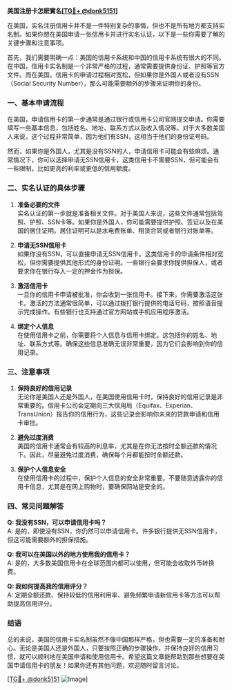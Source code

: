 **美国注册卡怎麽實名[[TG💪+ @donk5151](https://t.me/s/donk5151)]**

在美国，实名注册信用卡并不是一件特别复杂的事情，但也不是所有地方都支持实名制。如果你想在美国申请一张信用卡并进行实名认证，以下是一些你需要了解的关键步骤和注意事项。

首先，我们需要明确一点：美国的信用卡系统和中国的信用卡系统有很大的不同。在中国，信用卡实名制是一个非常严格的过程，通常需要提供身份证、护照等官方文件。而在美国，信用卡的申请过程相对宽松，但如果你是外国人或者没有SSN（Social Security Number），那么可能需要额外的步骤来证明你的身份。

### 一、基本申请流程

在美国，申请信用卡的第一步通常是通过银行或信用卡公司官网提交申请。你需要填写一些基本信息，包括姓名、地址、联系方式以及收入情况等。对于大多数美国人来说，这个过程非常简单，因为他们有SSN，这相当于他们的身份证号码。

然而，如果你是外国人，尤其是没有SSN的人，申请信用卡可能会有些麻烦。通常情况下，你可以选择申请无SSN信用卡，这类信用卡不需要SSN，但可能会有一些限制，比如更高的利率或更低的信用额度。

### 二、实名认证的具体步骤

1. **准备必要的文件**  
   实名认证的第一步就是准备相关文件。对于美国人来说，这些文件通常包括驾照、护照、SSN卡等。如果你是外国人，你可能需要提供护照、签证以及在美国的居住证明。居住证明可以是水电费账单、租赁合同或者银行对账单等。

2. **申请无SSN信用卡**  
   如果你没有SSN，可以直接申请无SSN信用卡。这类信用卡的申请条件相对宽松，但你需要提供其他形式的身份证明。一些银行会要求你提供担保人，或者要求你在银行存入一定的押金作为担保。

3. **激活信用卡**  
   一旦你的信用卡申请被批准，你会收到一张信用卡。接下来，你需要激活这张卡。激活的方法通常很简单，可以通过拨打银行提供的电话号码，按照语音提示完成操作。有些银行也支持通过官方网站或手机应用程序激活。

4. **绑定个人信息**  
   在使用信用卡之前，你需要将个人信息与信用卡绑定。这包括你的姓名、地址、联系方式等。确保这些信息准确无误非常重要，因为它们会影响到你的信用记录。

### 三、注意事项

1. **保持良好的信用记录**  
   无论你是美国人还是外国人，在美国使用信用卡时，保持良好的信用记录是非常重要的。信用卡公司会定期向三大信用局（Equifax、Experian、TransUnion）报告你的信用行为，这些记录会影响你未来的贷款申请和信用卡审批。

2. **避免过度消费**  
   美国的信用卡通常会有较高的利息率，尤其是在你无法按时全额还款的情况下。因此，尽量避免过度消费，确保每个月都能按时全额还款。

3. **保护个人信息安全**  
   在使用信用卡的过程中，保护个人信息的安全非常重要。不要随意透露你的信用卡信息，尤其是在网上购物时，要确保网站是安全的。

### 四、常见问题解答

**Q: 我没有SSN，可以申请信用卡吗？**  
A: 是的，即使没有SSN，你仍然可以申请信用卡。许多银行提供无SSN信用卡，但这可能需要额外的担保措施。

**Q: 我可以在美国以外的地方使用我的信用卡？**  
A: 是的，大多数美国信用卡在全球范围内都可以使用，但可能会收取外币转换费。

**Q: 我如何提高我的信用评分？**  
A: 定期全额还款、保持较低的信用利用率、避免频繁申请新信用卡等方法可以帮助提高信用评分。

### 结语

总的来说，美国的信用卡实名制虽然不像中国那样严格，但也需要一定的准备和耐心。无论是美国人还是外国人，只要按照正确的步骤操作，并保持良好的信用习惯，就可以顺利地在美国申请和使用信用卡。希望这篇文章能帮助到那些想要在美国申请信用卡的朋友！如果你还有其他问题，欢迎随时留言讨论。

[[TG💪+ @donk5151](https://t.me/s/donk5151) ![Image](https://i.postimg.cc/rwNCRYN7/Snipaste-2025-04-30-17-27-05.png)]